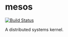 # mesos

[![Build Status](https://travis-ci.org/katosys/mesos.svg?branch=master)](https://travis-ci.org/katosys/mesos)

A distributed systems kernel.
